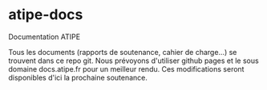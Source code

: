 # atipe-docs
Documentation ATIPE

Tous les documents (rapports de soutenance, cahier de charge...) se trouvent dans ce repo git.
Nous prévoyons d'utiliser github pages et le sous domaine docs.atipe.fr pour un meilleur rendu.
Ces modifications seront disponibles d'ici la prochaine soutenance.
